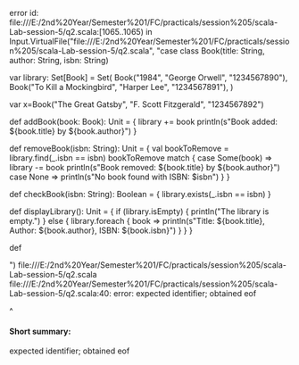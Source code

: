 error id: file:///E:/2nd%20Year/Semester%201/FC/practicals/session%205/scala-Lab-session-5/q2.scala:[1065..1065) in Input.VirtualFile("file:///E:/2nd%20Year/Semester%201/FC/practicals/session%205/scala-Lab-session-5/q2.scala", "case class Book(title: String, author: String, isbn: String)

var library: Set[Book] = Set(
    Book("1984", "George Orwell", "1234567890"),
    Book("To Kill a Mockingbird", "Harper Lee", "1234567891"),
)

var x=Book("The Great Gatsby", "F. Scott Fitzgerald", "1234567892")

 def addBook(book: Book): Unit = {
    library += book
    println(s"Book added: ${book.title} by ${book.author}")
  }

def removeBook(isbn: String): Unit = {
    val bookToRemove = library.find(_.isbn == isbn)
    bookToRemove match {
      case Some(book) => library -= book
        println(s"Book removed: ${book.title} by ${book.author}")
      case None => println(s"No book found with ISBN: $isbn")
    }
  }

def checkBook(isbn: String): Boolean = {
    library.exists(_.isbn == isbn)
  }

def displayLibrary(): Unit = {
    if (library.isEmpty) {
      println("The library is empty.")
    } else {
      library.foreach { 
        book => println(s"Title: ${book.title}, Author: ${book.author}, ISBN: ${book.isbn}")
      }
    }
  }

def 

")
file:///E:/2nd%20Year/Semester%201/FC/practicals/session%205/scala-Lab-session-5/q2.scala
file:///E:/2nd%20Year/Semester%201/FC/practicals/session%205/scala-Lab-session-5/q2.scala:40: error: expected identifier; obtained eof

^
#### Short summary: 

expected identifier; obtained eof